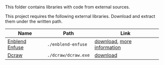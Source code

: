 This folder contains libraries with code from external sources.

This project requires the following external libraries. Download and extract them under the written path.

| Name | Path | Link |
| ---- | ---- | ------------- |
| [Enblend Enfuse](http://enblend.sourceforge.net/) | `./enblend-enfuse` | [download](http://sourceforge.net/projects/enblend/files/enblend-enfuse/enblend-enfuse-4.1/), [more information](http://wiki.panotools.org/Enfuse) |
| [Dcraw](http://www.centrostudiprogressofotografico.it/en/dcraw/) | `./dcraw/dcraw.exe` | [download](https://www.cybercom.net/~dcoffin/dcraw/) |
